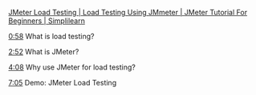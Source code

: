 [JMeter Load Testing | Load Testing Using JMmeter | JMeter Tutorial For Beginners | Simplilearn](https://www.youtube.com/watch?v=NTyY8wKSvik)

[0:58](https://youtu.be/NTyY8wKSvik?t=58) What is load testing?

[2:52](https://youtu.be/NTyY8wKSvik?t=172) What is JMeter?

[4:08](https://youtu.be/NTyY8wKSvik?t=248) Why use JMeter for load testing?

[7:05](https://youtu.be/NTyY8wKSvik?t=425) Demo: JMeter Load Testing

